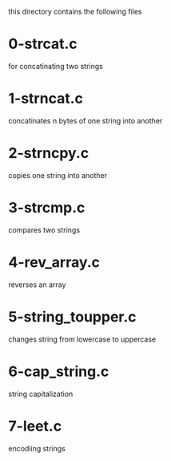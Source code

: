 this directory contains the following files
# 0-strcat.c
for concatinating two strings
# 1-strncat.c
concatinates n bytes of one string into another
# 2-strncpy.c
copies one string into another
# 3-strcmp.c
compares two strings
# 4-rev_array.c
reverses an array
# 5-string_toupper.c
changes string from lowercase to uppercase
# 6-cap_string.c
string capitalization
# 7-leet.c
encodiing strings